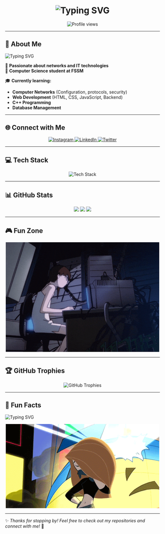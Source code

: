 <h1 align="center"> 
  <img src="https://readme-typing-svg.herokuapp.com?font=Fira+Code&size=24&pause=1000&color=F7F7F7&center=true&vCenter=true&width=435&lines=Hello+%F0%9F%91%8B%2C+I'm+Hanane!;Computer+Science+Student;Always+learning+new+things!" alt="Typing SVG" />
</h1>

<p align="center">
  <img src="https://komarev.com/ghpvc/?username=ItsHaname&label=Profile%20views&color=0e75b6&style=flat" alt="Profile views" />
</p>

---

## 🚀 About Me
<p>
  <img src="https://readme-typing-svg.herokuapp.com?font=Fira+Code&size=20&pause=1000&color=F7F7F7&width=600&lines=🎓+Currently+studying%3A+Database+Management%2C+Web+Development%2C+Networking%2C+and+C%2B%2B;🌱+Learning%3A+CSS+Grid%2C+Networking+Protocols%2C+Linux+System+Administration;💬+Ask+me+about%3A+Networking%2C+Software+Development%2C+Tech+Tools;📫+Reach+me+at%3A+h.aitbha8410@uca.ac.ma;⚡+Fun+fact%3A+I+get+easily+distracted...+but+that%E2%80%99s+how+I+discover+cool+new+things!" alt="Typing SVG" />
</p>

🌟 **Passionate about networks and IT technologies**  
📌 **Computer Science student at FSSM**  

🎓 **Currently learning:**  
   - **Computer Networks** (Configuration, protocols, security)  
   - **Web Development** (HTML, CSS, JavaScript, Backend)  
   - **C++ Programming**  
   - **Database Management**  


---

## 🌐 Connect with Me
<p align="center">
  <a href="https://instagram.com/a_b_hanane_" target="blank">
    <img src="https://img.shields.io/badge/Instagram-%23E4405F.svg?style=for-the-badge&logo=Instagram&logoColor=white" alt="Instagram"/>
  </a>
  <a href="https://www.linkedin.com/in/your-linkedin/" target="blank">
    <img src="https://img.shields.io/badge/LinkedIn-%230077B5.svg?style=for-the-badge&logo=linkedin&logoColor=white" alt="LinkedIn"/>
  </a>
  <a href="https://twitter.com/your-twitter" target="blank">
    <img src="https://img.shields.io/badge/Twitter-%231DA1F2.svg?style=for-the-badge&logo=twitter&logoColor=white" alt="Twitter"/>
  </a>
</p>

---

## 💻 Tech Stack
<p align="center">
  <img src="https://skillicons.dev/icons?i=cpp,linux,html,css,js,git" alt="Tech Stack" />
</p>

---

## 📊 GitHub Stats
<div align="center">
  <img src="https://github-readme-stats.vercel.app/api?username=ItsHaname&show_icons=true&theme=radical" height="150" />
  <img src="https://github-readme-streak-stats.herokuapp.com/?user=ItsHaname&theme=radical" height="150" />
  <img src="https://github-readme-stats.vercel.app/api/top-langs?username=ItsHaname&layout=compact&theme=radical" height="150" />
</div>

---

## 🎮 Fun Zone
<div align="center">
  <img src="serial experiments lain GIF.gif" width="500" />
</div>

---

## 🏆 GitHub Trophies
<p align="center">
  <img src="https://github-profile-trophy.vercel.app/?username=ItsHaname&theme=dracula&margin-w=15" alt="GitHub Trophies" />
</p>

---

## 🎯 Fun Facts
<p>
  <img src="https://readme-typing-svg.herokuapp.com?font=Fira+Code&size=20&pause=1000&color=F7F7F7&width=600&lines=🔥+I+love+discovering+new+tech+and+experimenting+with+different+programming+languages;🕹️+I+enjoy+playing+retro+games+and+watching+anime+in+my+free+time;🌍+My+dream+is+to+work+in+cybersecurity+and+network+engineering!" alt="Typing SVG" />
</p>

<div align="center">
  <img src="kim possible hair flip GIF.gif" width="500" />
</div>

---

✨ *Thanks for stopping by! Feel free to check out my repositories and connect with me!* 🚀
